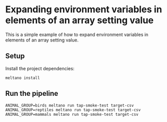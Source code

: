 # Expanding environment variables in elements of an array setting value

This is a simple example of how to expand environment variables in elements of an array setting value.

## Setup

Install the project dependencies:

```shell
meltano install
```

## Run the pipeline

```shell
ANIMAL_GROUP=birds meltano run tap-smoke-test target-csv
ANIMAL_GROUP=reptiles meltano run tap-smoke-test target-csv
ANIMAL_GROUP=mammals meltano run tap-smoke-test target-csv
```
